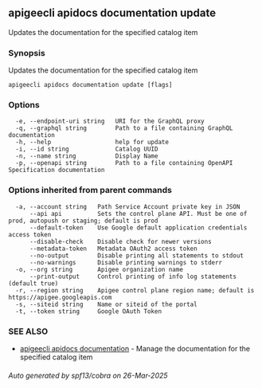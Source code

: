 ## apigeecli apidocs documentation update

Updates the documentation for the specified catalog item

### Synopsis

Updates the documentation for the specified catalog item

```
apigeecli apidocs documentation update [flags]
```

### Options

```
  -e, --endpoint-uri string   URI for the GraphQL proxy
  -q, --graphql string        Path to a file containing GraphQL documentation
  -h, --help                  help for update
  -i, --id string             Catalog UUID
  -n, --name string           Display Name
  -p, --openapi string        Path to a file containing OpenAPI Specification documentation
```

### Options inherited from parent commands

```
  -a, --account string   Path Service Account private key in JSON
      --api api          Sets the control plane API. Must be one of prod, autopush or staging; default is prod
      --default-token    Use Google default application credentials access token
      --disable-check    Disable check for newer versions
      --metadata-token   Metadata OAuth2 access token
      --no-output        Disable printing all statements to stdout
      --no-warnings      Disable printing warnings to stderr
  -o, --org string       Apigee organization name
      --print-output     Control printing of info log statements (default true)
  -r, --region string    Apigee control plane region name; default is https://apigee.googleapis.com
  -s, --siteid string    Name or siteid of the portal
  -t, --token string     Google OAuth Token
```

### SEE ALSO

* [apigeecli apidocs documentation](apigeecli_apidocs_documentation.md)	 - Manage the documentation for the specified catalog item

###### Auto generated by spf13/cobra on 26-Mar-2025
